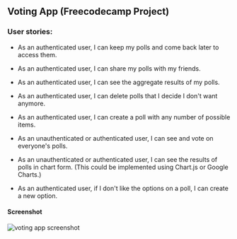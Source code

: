 ## Voting App (Freecodecamp Project)

### User stories:

* As an authenticated user, I can keep my polls and come back later to access them.

* As an authenticated user, I can share my polls with my friends.

* As an authenticated user, I can see the aggregate results of my polls.

* As an authenticated user, I can delete polls that I decide I don't want anymore.

* As an authenticated user, I can create a poll with any number of possible items.

* As an unauthenticated or authenticated user, I can see and vote on everyone's polls.

* As an unauthenticated or authenticated user, I can see the results of polls in chart form. (This could be implemented using Chart.js or Google Charts.)

* As an authenticated user, if I don't like the options on a poll, I can create a new option.

#### Screenshot

![voting app screenshot](#)
